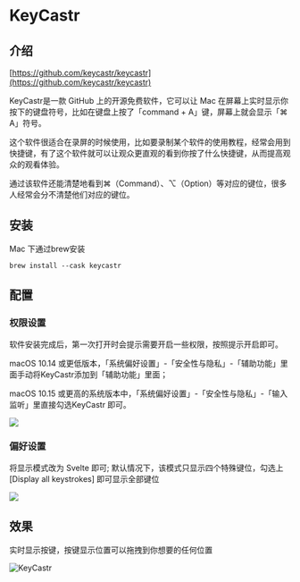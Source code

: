 # KeyCastr

## 介绍

[https://github.com/keycastr/keycastr](https://github.com/keycastr/keycastr)

KeyCastr是一款 GitHub 上的开源免费软件，它可以让 Mac 在屏幕上实时显示你按下的键盘符号，比如在键盘上按了「command + A」键，屏幕上就会显示「⌘ A」符号。

这个软件很适合在录屏的时候使用，比如要录制某个软件的使用教程，经常会用到快捷键，有了这个软件就可以让观众更直观的看到你按了什么快捷键，从而提高观众的观看体验。

通过该软件还能清楚地看到⌘（Command）、⌥（Option）等对应的键位，很多人经常会分不清楚他们对应的键位。


## 安装

Mac 下通过brew安装

```
brew install --cask keycastr
```

## 配置

### 权限设置

软件安装完成后，第一次打开时会提示需要开启一些权限，按照提示开启即可。

macOS 10.14 或更低版本，「系统偏好设置」-「安全性与隐私」-「辅助功能」里面手动将KeyCastr添加到「辅助功能」里面；

macOS 10.15 或更高的系统版本中，「系统偏好设置」-「安全性与隐私」-「输入监听」里直接勾选KeyCastr 即可。

![](https://cdn.jsdelivr.net/gh/caijinlin/imgcdn/image-20210321223326200.png)

### 偏好设置

将显示模式改为 Svelte 即可; 默认情况下，该模式只显示四个特殊键位，勾选上 [Display all keystrokes] 即可显示全部键位

![](https://cdn.jsdelivr.net/gh/caijinlin/imgcdn/image-20210321223741117.png)

## 效果

实时显示按键，按键显示位置可以拖拽到你想要的任何位置

![KeyCastr](https://cdn.jsdelivr.net/gh/caijinlin/imgcdn/KeyCastr.gif)